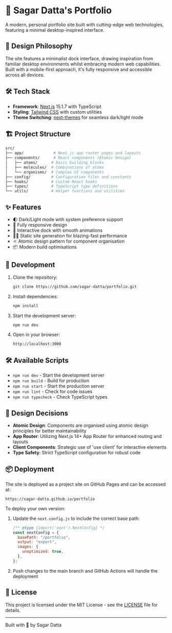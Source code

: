 # 🚀 Sagar Datta's Portfolio

A modern, personal portfolio site built with cutting-edge web technologies, featuring a minimal desktop-inspired interface.

## 🎨 Design Philosophy

The site features a minimalist dock interface, drawing inspiration from familiar desktop environments whilst embracing modern web capabilities. Built with a mobile-first approach, it's fully responsive and accessible across all devices.

## 🛠 Tech Stack

- **Framework**: [Next.js](https://nextjs.org/) 15.1.7 with TypeScript
- **Styling**: [Tailwind CSS](https://tailwindcss.com/) with custom utilities
- **Theme Switching**: [next-themes](https://github.com/pacocoursey/next-themes) for seamless dark/light mode

## 🏗 Project Structure

```bash
src/
├── app/             # Next.js app router pages and layouts
├── components/      # React components (Atomic Design)
│   ├── atoms/      # Basic building blocks
│   ├── molecules/  # Combinations of atoms
│   └── organisms/  # Complex UI components
├── config/         # Configuration files and constants
├── hooks/          # Custom React hooks
├── types/          # TypeScript type definitions
└── utils/          # Helper functions and utilities
```

## ✨ Features

- 🌓 Dark/Light mode with system preference support
- 📱 Fully responsive design
- 🎯 Interactive dock with smooth animations
- 🏃‍♂️ Static site generation for blazing-fast performance
- ⚛️ Atomic design pattern for component organisation
- 📦 Modern build optimisations

## 🚀 Development

1. Clone the repository:

   ```bash
   git clone https://github.com/sagar-datta/portfolio.git
   ```

2. Install dependencies:

   ```bash
   npm install
   ```

3. Start the development server:

   ```bash
   npm run dev
   ```

4. Open in your browser:
   ```
   http://localhost:3000
   ```

## 🛠 Available Scripts

- `npm run dev` - Start the development server
- `npm run build` - Build for production
- `npm run start` - Start the production server
- `npm run lint` - Check for code issues
- `npm run typecheck` - Check TypeScript types

## 🎯 Design Decisions

- **Atomic Design**: Components are organised using atomic design principles for better maintainability
- **App Router**: Utilizing Next.js 14+ App Router for enhanced routing and layouts
- **Client Components**: Strategic use of 'use client' for interactive elements
- **Type Safety**: Strict TypeScript configuration for robust code

## 📦 Deployment

The site is deployed as a project site on GitHub Pages and can be accessed at:

```
https://sagar-datta.github.io/portfolio
```

To deploy your own version:

1. Update the `next.config.js` to include the correct base path:

   ```js
   /** @type {import('next').NextConfig} */
   const nextConfig = {
     basePath: "/portfolio",
     output: "export",
     images: {
       unoptimized: true,
     },
   };
   ```

2. Push changes to the main branch and GitHub Actions will handle the deployment

## 📝 License

This project is licensed under the MIT License - see the [LICENSE](LICENSE) file for details.

---

Built with 💖 by Sagar Datta
